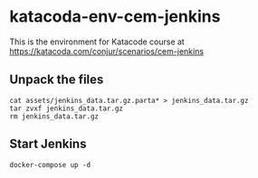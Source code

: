 # katacoda-env-cem-jenkins

This is the environment for Katacode course at https://katacoda.com/conjur/scenarios/cem-jenkins

## Unpack the files
```
cat assets/jenkins_data.tar.gz.parta* > jenkins_data.tar.gz
tar zvxf jenkins_data.tar.gz
rm jenkins_data.tar.gz
```

## Start Jenkins
```
docker-compose up -d
```
